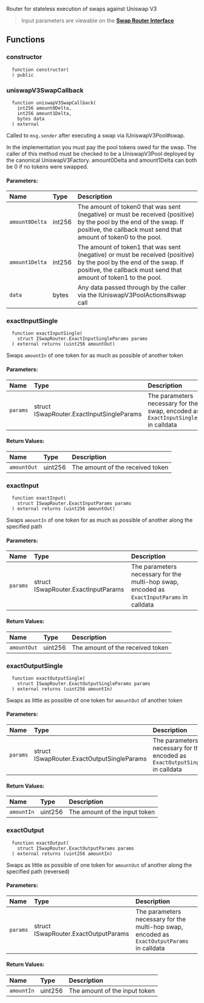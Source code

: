 Router for stateless execution of swaps against Uniswap V3

> Input parameters are viewable on the [**Swap Router Interface**](https://docs.uniswap.org/protocol/reference/periphery/interfaces/ISwapRouter)

## Functions
### constructor
```solidity
  function constructor(
  ) public
```




### uniswapV3SwapCallback
```solidity
  function uniswapV3SwapCallback(
    int256 amount0Delta,
    int256 amount1Delta,
    bytes data
  ) external
```
Called to `msg.sender` after executing a swap via IUniswapV3Pool#swap.

In the implementation you must pay the pool tokens owed for the swap.
The caller of this method must be checked to be a UniswapV3Pool deployed by the canonical UniswapV3Factory.
amount0Delta and amount1Delta can both be 0 if no tokens were swapped.

#### Parameters:
| Name | Type | Description                                                          |
| :--- | :--- | :------------------------------------------------------------------- |
|`amount0Delta` | int256 | The amount of token0 that was sent (negative) or must be received (positive) by the pool by the end of the swap. If positive, the callback must send that amount of token0 to the pool.
|`amount1Delta` | int256 | The amount of token1 that was sent (negative) or must be received (positive) by the pool by the end of the swap. If positive, the callback must send that amount of token1 to the pool.
|`data` | bytes | Any data passed through by the caller via the IUniswapV3PoolActions#swap call

### exactInputSingle
```solidity
  function exactInputSingle(
    struct ISwapRouter.ExactInputSingleParams params
  ) external returns (uint256 amountOut)
```
Swaps `amountIn` of one token for as much as possible of another token


#### Parameters:
| Name | Type | Description                                                          |
| :--- | :--- | :------------------------------------------------------------------- |
|`params` | struct ISwapRouter.ExactInputSingleParams | The parameters necessary for the swap, encoded as `ExactInputSingleParams` in calldata

#### Return Values:
| Name                           | Type          | Description                                                                  |
| :----------------------------- | :------------ | :--------------------------------------------------------------------------- |
|`amountOut`| uint256 | The amount of the received token
### exactInput
```solidity
  function exactInput(
    struct ISwapRouter.ExactInputParams params
  ) external returns (uint256 amountOut)
```
Swaps `amountIn` of one token for as much as possible of another along the specified path


#### Parameters:
| Name | Type | Description                                                          |
| :--- | :--- | :------------------------------------------------------------------- |
|`params` | struct ISwapRouter.ExactInputParams | The parameters necessary for the multi-hop swap, encoded as `ExactInputParams` in calldata

#### Return Values:
| Name                           | Type          | Description                                                                  |
| :----------------------------- | :------------ | :--------------------------------------------------------------------------- |
|`amountOut`| uint256 | The amount of the received token
### exactOutputSingle
```solidity
  function exactOutputSingle(
    struct ISwapRouter.ExactOutputSingleParams params
  ) external returns (uint256 amountIn)
```
Swaps as little as possible of one token for `amountOut` of another token


#### Parameters:
| Name | Type | Description                                                          |
| :--- | :--- | :------------------------------------------------------------------- |
|`params` | struct ISwapRouter.ExactOutputSingleParams | The parameters necessary for the swap, encoded as `ExactOutputSingleParams` in calldata

#### Return Values:
| Name                           | Type          | Description                                                                  |
| :----------------------------- | :------------ | :--------------------------------------------------------------------------- |
|`amountIn`| uint256 | The amount of the input token
### exactOutput
```solidity
  function exactOutput(
    struct ISwapRouter.ExactOutputParams params
  ) external returns (uint256 amountIn)
```
Swaps as little as possible of one token for `amountOut` of another along the specified path (reversed)


#### Parameters:
| Name | Type | Description                                                          |
| :--- | :--- | :------------------------------------------------------------------- |
|`params` | struct ISwapRouter.ExactOutputParams | The parameters necessary for the multi-hop swap, encoded as `ExactOutputParams` in calldata

#### Return Values:
| Name                           | Type          | Description                                                                  |
| :----------------------------- | :------------ | :--------------------------------------------------------------------------- |
|`amountIn`| uint256 | The amount of the input token
